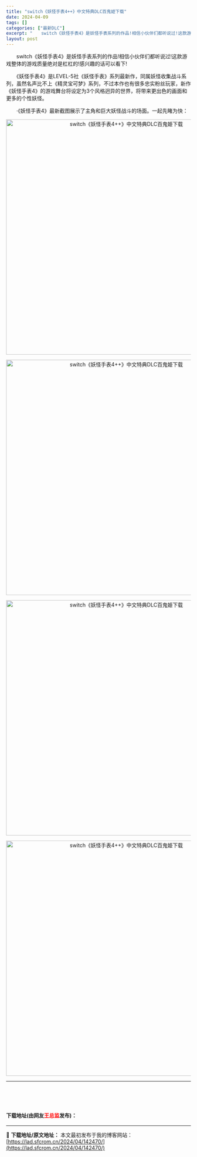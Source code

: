 ```yaml
---
title: "switch《妖怪手表4++》中文特典DLC百鬼姫下载"
date: 2024-04-09
tags: []
categories: ["最新DLC"]
excerpt: "　　switch《妖怪手表4》是妖怪手表系列的作品!相信小伙伴们都听说过!这款游戏整体的游戏质量绝对是杠杠的!感兴趣的话可以看下! 　　《妖怪手表4》是LEVEL-5社《妖怪手表》系列最新作，同属妖怪收集战斗系列，虽然名声比不上《精灵宝可梦》系列，不过本作也有很多忠实粉丝玩家，新作《妖怪手表4》的游&hellip;"
layout: post
---
```


 <p>　　switch《妖怪手表4》是妖怪手表系列的作品!相信小伙伴们都听说过!这款游戏整体的游戏质量绝对是杠杠的!感兴趣的话可以看下!</p> <p>　　《妖怪手表4》是LEVEL-5社《妖怪手表》系列最新作，同属妖怪收集战斗系列，虽然名声比不上《精灵宝可梦》系列，不过本作也有很多忠实粉丝玩家，新作《妖怪手表4》的游戏舞台将设定为3个风格迥异的世界，将带来更出色的画面和更多的个性妖怪。</p> <p>　　&middot;《妖怪手表4》最新截图展示了主角和巨大妖怪战斗的场面。一起先睹为快：</p> <p align="center"><img align="" border="0" src="https://lad.sfcrom.cn/wp-content/uploads/2024/04/20240409_661507d30fd80.jpg" width="640" alt="switch《妖怪手表4++》中文特典DLC百鬼姫下载" /></p> <p align="center"><img align="" border="0" src="https://lad.sfcrom.cn/wp-content/uploads/2024/04/20240409_661507d341150.jpg" width="640" alt="switch《妖怪手表4++》中文特典DLC百鬼姫下载" /></p> <p align="center"><img align="" border="0" src="https://lad.sfcrom.cn/wp-content/uploads/2024/04/20240409_661507d364511.jpg" width="640" alt="switch《妖怪手表4++》中文特典DLC百鬼姫下载" /></p> <p align="center"><img align="" border="0" src="https://lad.sfcrom.cn/wp-content/uploads/2024/04/20240409_661507d3817fe.jpg" width="640" alt="switch《妖怪手表4++》中文特典DLC百鬼姫下载" /></p> <hr /> <p>&nbsp;</p> <p>&nbsp;</p> <p><h4>下载地址(由网友<font color="red">王总监</font>发布)：</h4></p> 

---
📖 **下载地址/原文地址：** 本文最初发布于我的博客网站：[https://lad.sfcrom.cn/2024/04/142470/](https://lad.sfcrom.cn/2024/04/142470/)

